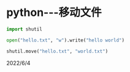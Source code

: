 # python---移动文件

```python
import shutil

open("hello.txt", "w").write("hello world")

shutil.move("hello.txt", "world.txt")
```


2022/6/4  
